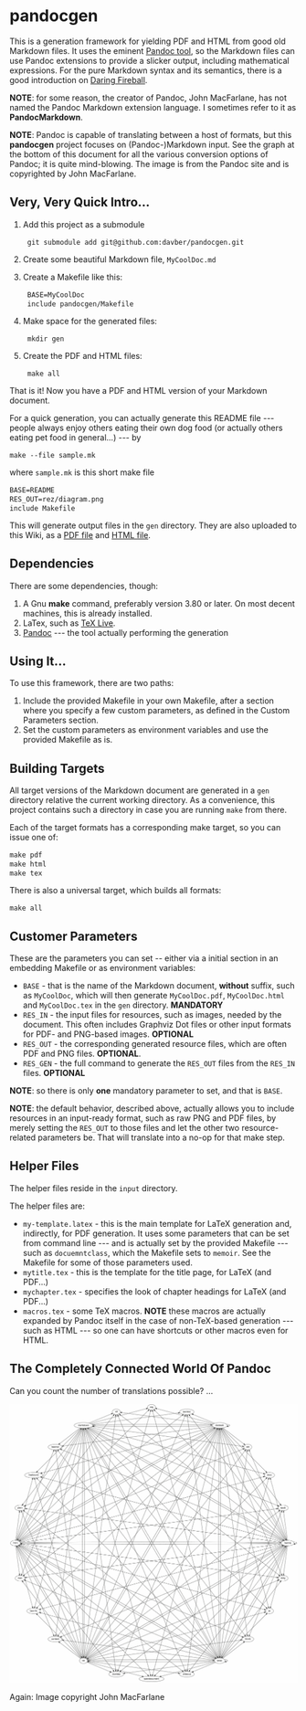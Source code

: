 # pandocgen

This is a generation framework for yielding PDF and HTML from good old Markdown files. It
uses the eminent [Pandoc tool](http://johnmacfarlane.net/pandoc/), so the Markdown files
can use Pandoc extensions to provide a slicker
output, including mathematical expressions. For the pure Markdown syntax and its
semantics, there is a good introduction on
[Daring Fireball](http://daringfireball.net/projects/markdown/syntax/).

**NOTE**: for some reason, the creator of Pandoc, John MacFarlane, has not named the
Pandoc Markdown extension language. I sometimes refer to it as **PandocMarkdown**.

**NOTE**: Pandoc is capable of translating between a host of formats, but this
**pandocgen** project focuses on (Pandoc-)Markdown input. See the graph at the bottom
of this document for all the various conversion options of Pandoc; it is quite
mind-blowing. The image is from the Pandoc site and is copyrighted by John MacFarlane.

## Very, Very Quick Intro...

1. Add this project as a submodule

		git submodule add git@github.com:davber/pandocgen.git
1. Create some beautiful Markdown file, `MyCoolDoc.md`
1. Create a Makefile like this:

		BASE=MyCoolDoc
		include pandocgen/Makefile
1. Make space for the generated files:

		mkdir gen
1. Create the PDF and HTML files:

		make all

That is it! Now you have a PDF and HTML version of your Markdown document.

For a quick generation, you can actually generate this README file --- people always
enjoy others eating their own dog food (or actually others eating pet food in general...)
--- by

	make --file sample.mk

where `sample.mk` is this short make file

	BASE=README
	RES_OUT=rez/diagram.png
	include Makefile
	
This will generate output files in the `gen` directory. They are also uploaded to this
Wiki, as a [PDF file](./gen/README.pdf) and [HTML file](./gen/README.html).

## Dependencies

There are some dependencies, though:

1. A Gnu **make** command, preferably version 3.80 or later. On most decent machines,
   this is already installed.
1. LaTex, such as [TeX Live](http://www.tug.org/texlive/).
1. [Pandoc](http://johnmacfarlane.net/pandoc/) --- the tool actually performing the
   generation

## Using It...

To use this framework, there are two paths:

1. Include the provided Makefile in your own Makefile, after a section where you
   specify a few custom parameters, as defined in the Custom Parameters section.
2. Set the custom parameters as environment variables and use the provided Makefile
   as is.
   
## Building Targets

All target versions of the Markdown document are generated in a `gen` directory
relative the current working directory. As a convenience, this project contains such
a directory in case you are running `make` from there.

Each of the target formats has a corresponding make target, so you can issue one of:

	make pdf
	make html
	make tex

There is also a universal target, which builds all formats:

	make all

## Customer Parameters

These are the parameters you can set -- either via a initial section in an embedding
Makefile or as environment variables:

* `BASE` - that is the name of the Markdown document, **without** suffix, such as
  `MyCoolDoc`, which will then generate `MyCoolDoc.pdf`, `MyCoolDoc.html` and
  `MyCoolDoc.tex` in the `gen` directory. **MANDATORY**
* `RES_IN` - the input files for resources, such as images, needed by the document.
   This often includes Graphviz Dot files or other input formats for PDF- and PNG-based
   images. **OPTIONAL**
* `RES_OUT` - the corresponding generated resource files, which are often PDF and
   PNG files. **OPTIONAL**.
* `RES_GEN` - the full command to generate the `RES_OUT` files from the `RES_IN` files.
   **OPTIONAL**
   
**NOTE**: so there is only **one** mandatory parameter to set, and that is `BASE`.

**NOTE**: the default behavior, described above, actually allows you to include
resources in an input-ready format, such as raw PNG and PDF files, by merely
setting the `RES_OUT` to those files and let the other two resource-related parameters
be. That will translate into a no-op for that make step.

## Helper Files

The helper files reside in the `input` directory.

The helper files are:

* `my-template.latex` - this is the main template for LaTeX generation and, indirectly,
  for PDF generation. It uses some parameters that can be set from command line ---
  and is actually set by the provided Makefile --- such as `docuemntclass`, which
  the Makefile sets to `memoir`. See the Makefile for some of those parameters used.
* `mytitle.tex` - this is the template for the title page, for LaTeX (and PDF...)
* `mychapter.tex` - specifies the look of chapter headings for LaTeX (and PDF...)
* `macros.tex` - some TeX macros. **NOTE** these macros are actually expanded by Pandoc
  itself in the case of non-TeX-based generation --- such as HTML --- so one can have
  shortcuts or other macros even for HTML.

## The Completely Connected World Of Pandoc

Can you count the number of translations possible? ...

![Pandoc Format Conversions](rez/diagram.png)

Again: Image copyright John MacFarlane